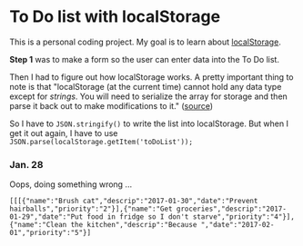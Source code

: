 # To Do list with localStorage

This is a personal coding project. My goal is to learn about [localStorage](https://developer.mozilla.org/en-US/docs/Web/API/Web_Storage_API).

**Step 1** was to make a form so the user can enter data into the To Do list.

Then I had to figure out how localStorage works. A pretty important thing to note is that "localStorage (at the current time) cannot hold any data type except for *strings*. You will need to serialize the array for storage and then parse it back out to make modifications to it." ([source](http://stackoverflow.com/questions/16083919/push-json-objects-to-array-in-localstorage))

So I have to `JSON.stringify()` to write the list into localStorage. But when I get it out again, I have to use `JSON.parse(localStorage.getItem('toDoList'));`

### Jan. 28

Oops, doing something wrong ...

`[[[{"name":"Brush cat","descrip":"2017-01-30","date":"Prevent hairballs","priority":"2"}],{"name":"Get groceries","descrip":"2017-01-29","date":"Put food in fridge so I don't starve","priority":"4"}],{"name":"Clean the kitchen","descrip":"Because ","date":"2017-02-01","priority":"5"}]`
